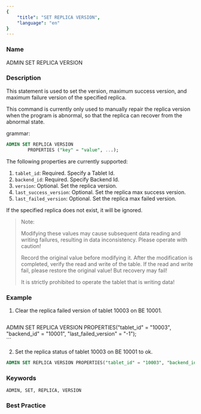 ```yaml
---
{
    "title": "SET REPLICA VERSION",
    "language": "en"
}
---
```


<!--
Licensed to the Apache Software Foundation (ASF) under one
or more contributor license agreements.  See the NOTICE file
distributed with this work for additional information
regarding copyright ownership.  The ASF licenses this file
to you under the Apache License, Version 2.0 (the
"License"); you may not use this file except in compliance
with the License.  You may obtain a copy of the License at

  http://www.apache.org/licenses/LICENSE-2.0

Unless required by applicable law or agreed to in writing,
software distributed under the License is distributed on an
"AS IS" BASIS, WITHOUT WARRANTIES OR CONDITIONS OF ANY
KIND, either express or implied.  See the License for the
specific language governing permissions and limitations
under the License.
-->



### Name

ADMIN SET REPLICA VERSION

### Description

This statement is used to set the version, maximum success version, and maximum failure version of the specified replica.

This command is currently only used to manually repair the replica version when the program is abnormal, so that the replica can recover from the abnormal state.

grammar:

```sql
ADMIN SET REPLICA VERSION
        PROPERTIES ("key" = "value", ...);
```

The following properties are currently supported:

1. `tablet_id`: Required. Specify a Tablet Id.
2. `backend_id`: Required. Specify Backend Id.
3. `version`: Optional. Set the replica version.
4. `last_success_version`: Optional. Set the replica max success version.
5. `last_failed_version`: Optional. Set the replica max failed version.

If the specified replica does not exist, it will be ignored.

> Note:
>
> Modifying these values ​​may cause subsequent data reading and writing failures, resulting in data inconsistency. Please operate with caution!
>
> Record the original value before modifying it. After the modification is completed, verify the read and write of the table. If the read and write fail, please restore the original value! But recovery may fail!
>
> It is strictly prohibited to operate the tablet that is writing data!

### Example

 1. Clear the replica failed version of tablet 10003 on BE 10001.

       ```sql
ADMIN SET REPLICA VERSION PROPERTIES("tablet_id" = "10003", "backend_id" = "10001", "last_failed_version" = "-1");       
       ```

2. Set the replica status of tablet 10003 on BE 10001 to ok.

```sql
ADMIN SET REPLICA VERSION PROPERTIES("tablet_id" = "10003", "backend_id" = "10001", "version" = "1004");
```

### Keywords

    ADMIN, SET, REPLICA, VERSION

### Best Practice

